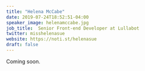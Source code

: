 ```yaml
---
title: "Helena McCabe"
date: 2019-07-24T18:52:51-04:00
speaker_image: helenamccabe.jpg
job_title:  Senior Front-end Developer at Lullabot
twitter: misshelenasue
website: https://noti.st/helenasue
draft: false
---
```


Coming soon.